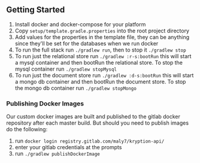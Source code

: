## Getting Started
1. Install docker and docker-compose for your platform
1. Copy `setup/template.gradle.properties` into the root project directory
1. Add values for the properties in the template file, they can be anything since they'll be set for the databases when we run docker
1. To run the full stack run `./gradlew run`, then to stop it `./gradlew stop`
1. To run just the relational store run `./gradlew :r-s:bootRun` this will start a mysql container and then bootRun the relational store. To stop the mysql container run `./gradlew stopMysql`
1. To run just the document store run `./gradlew :d-s:bootRun` this will start a mongo db container and then bootRun the document store. To stop the mongo db container run `./gradlew stopMongo`


### Publishing Docker Images
Our custom docker images are built and published to the gitlab docker repository after each master build. But should you need to publish images do the following:
1. run `docker login registry.gitlab.com/maly7/kryption-api/`
1. enter your gitlab credentials at the prompts
1. run `./gradlew publishDockerImage` 
